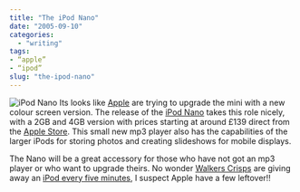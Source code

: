 ```yaml
---
title: "The iPod Nano"
date: "2005-09-10"
categories:
  - "writing"
tags:
- “apple”
- “ipod”
slug: "the-ipod-nano"
---
```


![iPod Nano][image-1]
Its looks like [Apple][1] are trying to upgrade the mini with a new colour screen version. The release of the [iPod Nano][2] takes this role nicely, with a 2GB and 4GB version with prices starting at around £139 direct from the [Apple Store][3]. This small new mp3 player also has the capabilities of the larger iPods for storing photos and creating slideshows for mobile displays.

The Nano will be a great accessory for those who have not got an mp3 player or who want to upgrade theirs. No wonder [Walkers Crisps][4] are giving away an [iPod every five minutes][5], I suspect Apple have a few leftover!!

[1]:	https://www.apple.com/uk/
[2]:	https://www.apple.com/uk/ipodnano/
[3]:	https://store.apple.com/Apple/WebObjects/ukstore.woa/90501/wo/RS1lK1BGHZxm2xfpbwraY6OXnTG/0.0.15.1.0.6.23.1.0.1.0.0.0.1.0
[4]:	https://walkers.corpex.com/cr15p5/index.htm
[5]:	https://www.winwithwalkers.co.uk/

[image-1]:	/images/ipodnano_family_1.jpg-thumb_140_105.jpg